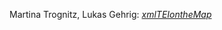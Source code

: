 Martina Trognitz, Lukas Gehrig: [*xmlTEIontheMap*](https://github.com/bellerophons-pegasus/xmlTEIontheMap)
